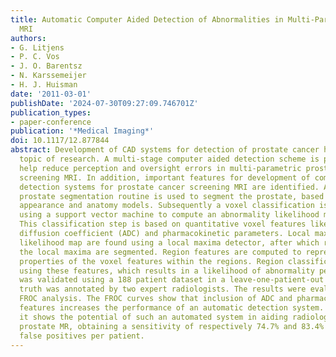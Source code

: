 ```yaml
---
title: Automatic Computer Aided Detection of Abnormalities in Multi-Parametric Prostate
  MRI
authors:
- G. Litjens
- P. C. Vos
- J. O. Barentsz
- N. Karssemeijer
- H. J. Huisman
date: '2011-03-01'
publishDate: '2024-07-30T09:27:09.746701Z'
publication_types:
- paper-conference
publication: '*Medical Imaging*'
doi: 10.1117/12.877844
abstract: Development of CAD systems for detection of prostate cancer has been a recent
  topic of research. A multi-stage computer aided detection scheme is proposed to
  help reduce perception and oversight errors in multi-parametric prostate cancer
  screening MRI. In addition, important features for development of computer aided
  detection systems for prostate cancer screening MRI are identified. A fast, robust
  prostate segmentation routine is used to segment the prostate, based on coupled
  appearance and anatomy models. Subsequently a voxel classification is performed
  using a support vector machine to compute an abnormality likelihood map of the prostate.
  This classification step is based on quantitative voxel features like the apparent
  diffusion coefficient (ADC) and pharmacokinetic parameters. Local maxima in the
  likelihood map are found using a local maxima detector, after which regions around
  the local maxima are segmented. Region features are computed to represent statistical
  properties of the voxel features within the regions. Region classification is performed
  using these features, which results in a likelihood of abnormality per region. Performance
  was validated using a 188 patient dataset in a leave-one-patient-out manner. Ground
  truth was annotated by two expert radiologists. The results were evaluated using
  FROC analysis. The FROC curves show that inclusion of ADC and pharmacokinetic parameter
  features increases the performance of an automatic detection system. In addition
  it shows the potential of such an automated system in aiding radiologists diagnosing
  prostate MR, obtaining a sensitivity of respectively 74.7% and 83.4% at 7 and 9
  false positives per patient.
---
```


